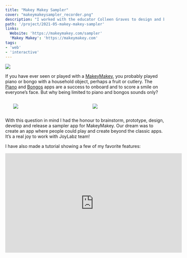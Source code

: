 ```yaml
---
title: "Makey Makey Sampler"
cover: "makeymakeysampler_recorder.png"
description: "I worked with the educator Colleen Graves to design and built Makey Makey's own Audio Sampler App."
path: '/project/2021-05-makey-makey-sampler'
links:
  Website: 'https://makeymakey.com/sampler'
  'Makey Makey': 'https://makeymakey.com'
tags:
- 'web'
- 'interactive'
---
```


[![](./makeymakeysampler.png)](https://apps.makeymakey.com/sampler/)

If you have ever seen or played with a [MakeyMakey](https://makeymakey.com/), you probably played piano or bongo with a household object, perhaps a fruit or cutlery. The [Piano](https://apps.makeymakey.com/piano/) and [Bongos](https://apps.makeymakey.com/bongos/) apps are a success to onboard and to score a smile on everyone’s face. But why being limited to piano and bongos sounds only?

<div style="display:flex; align-items: center; justify-content: center;">

<div style="width: 40%; margin: 0 5%;">

[![](./makeymakeypiano.png)](https://apps.makeymakey.com/piano/)

</div>

<div style="width: 40%; margin: 0 5%;">

[![](./makeymakeybongos.png)](https://apps.makeymakey.com/bongos/)

</div>

</div>

With this question in mind I had the honour to brainstorm, prototype, design, develop and release a sampler app for MakeyMakey.  Our dream was to create an app where people could play and create beyond the classic apps. It’s a real joy to work with JoyLabz team!

I have also made a tutorial showing a few of my favorite features:

<iframe width="560" height="315" src="https://www.youtube-nocookie.com/embed/Zj7ezjOlPbc" title="YouTube video player" frameborder="0" allow="accelerometer; autoplay; clipboard-write; encrypted-media; gyroscope; picture-in-picture" allowfullscreen></iframe>
